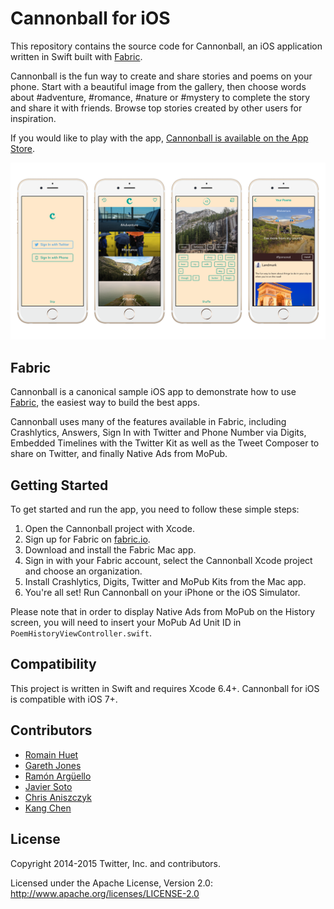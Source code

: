 # Cannonball for iOS

This repository contains the source code for Cannonball, an iOS application written in Swift built with [Fabric](https://get.fabric.io/).

Cannonball is the fun way to create and share stories and poems on your phone. Start with a beautiful image from the gallery, then choose words about #adventure, #romance, #nature or #mystery to complete the story and share it with friends. Browse top stories created by other users for inspiration.

If you would like to play with the app, [Cannonball is available on the App Store](https://itunes.apple.com/us/app/cannonball-magnetic-poetry/id929750075).

![Screenshots of Cannonball for iOS](screenshot.png "Screenshots of Cannonball for iOS")

## Fabric

Cannonball is a canonical sample iOS app to demonstrate how to use [Fabric](https://get.fabric.io/), the easiest way to build the best apps.

Cannonball uses many of the features available in Fabric, including Crashlytics, Answers, Sign In with Twitter and Phone Number via Digits, Embedded Timelines with the Twitter Kit as well as the Tweet Composer to share on Twitter, and finally Native Ads from MoPub.

## Getting Started

To get started and run the app, you need to follow these simple steps:

1. Open the Cannonball project with Xcode.
2. Sign up for Fabric on [fabric.io](https://fabric.io).
3. Download and install the Fabric Mac app.
4. Sign in with your Fabric account, select the Cannonball Xcode project and choose an organization.
5. Install Crashlytics, Digits, Twitter and MoPub Kits from the Mac app.
6. You're all set! Run Cannonball on your iPhone or the iOS Simulator.

Please note that in order to display Native Ads from MoPub on the History screen, you will need to insert your MoPub Ad Unit ID in `PoemHistoryViewController.swift`.

## Compatibility

This project is written in Swift and requires Xcode 6.4+. Cannonball for iOS is compatible with iOS 7+.

## Contributors

* [Romain Huet](https://twitter.com/romainhuet)
* [Gareth Jones](https://twitter.com/gpj)
* [Ramón Argüello](https://twitter.com/monchote)
* [Javier Soto](https://twitter.com/Javi)
* [Chris Aniszczyk](https://twitter.com/cra)
* [Kang Chen](https://twitter.com/kang)

## License

Copyright 2014-2015 Twitter, Inc. and contributors.

Licensed under the Apache License, Version 2.0: http://www.apache.org/licenses/LICENSE-2.0
